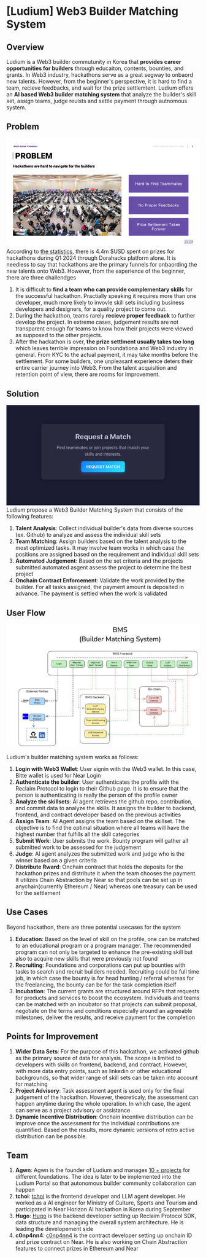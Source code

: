 # [Ludium] Web3 Builder Matching System

## Overview
Ludium is a Web3 builder commutunity in Korea that **provides career opportunities for builders** through educaiton, contents, bounties, and grants. In Web3 industry, hackathons serve as a great segway to onbaord new talents. However, from the beginner's perspective, it is hard to find a team, recieve feedbacks, and wait for the prize settlemtent. Ludium offers an **AI based Web3 builder matching system** that analyze the builder's skill set, assign teams, judge reulsts and settle payment through autnomous system.       

## Problem
![Problem](https://github.com/Ludium-Official/redacted-hackathon/blob/main/images/problem.png?raw=true)
According to [the statistics](https://www.risein.com/blog/are-web3-hackathons-truly-effective-a-critical-examination), there is 4.4m $USD spent on prizes for hackathons during Q1 2024 through Dorahacks platform alone. It is needless to say that hackathons are the primary funnels for onbaording the new talents onto Web3. However, from the experience of the beginner, there are three challendges
1. It is difficult to **find a team who can provide complementary skills** for the successful hackathon. Practially speaking it requires more than one developer, much more likely to invovle skill sets including business developers and designers, for a quality project to come out.   
2. During the hackathon, teams rarely **recieve proper feedback** to further develop the project. In extreme cases, judgement results are not transparent enough for teams to know how their projects were viewed as supposed to the other projects.
3. After the hackathon is over, **the prize settlment usually takes too long** which leaves terrible impression on Foundationa and Web3 industry in general. From KYC to the actual payment, it may take months before the settlement.
For some builders, one unpleasant experience deters their entire carrier journey into Web3. From the talent acquisition and retention point of view, there are rooms for improvement.

## Solution
![builder-matching-system](https://github.com/Ludium-Official/redacted-hackathon/blob/main/images/Builder%20matching%20system.png?raw=true)
Ludium propose a Web3 Builder Matching System that consists of the following features: 
1. **Talent Analysis**: Collect individual builder's data from diverse sources (ex. Github) to analyze and assess the individual skill sets
2. **Team Matching**: Assign builders based on the talent analysis to the most optimized tasks. It may involve team works in which case the positions are assigned based on the requirement and individual skill sets
3. **Automated Judgement**: Based on the set criteria and the projects submitted automated asgent assess the project to determine the best project
4. **Onchain Contract Enforcement**: Validate the work provided by the builder. For all tasks assigned, the payment amount is deposited in advance. The payment is settled when the work is validated
 

## User Flow
![BMS Redacted Overview](./images/BMS-Architecture.png)

Ludium's builder matching system works as follows:
1. **Login with Web3 Wallet**: User signin with the Web3 wallet. In this case, Bitte wallet is used for Near Login
2. **Authenticate the  builder**: User authenticates the profile with the Reclaim Protocol to login to their Github page. It is to ensure that the person is authenticating is really the person of the profile owner
3. **Analyze the skillsets**: AI agent retrieves the github repo, contribution, and commit data to analyze the skills. It assigns the builder to backend, frontend, and contract developer based on the previous activities
4. **Assign Team**: AI Agent assigns the team based on the skillset. The objective is to find the optimal situation where all teams will have the highest number that fulfills all the skill categories
5. **Submit Work**: User submits the work. Bounty program will gather all submitted work to be assessed for the judgement
6. **Judge**: AI agent analyzes the submitted work and judge who is the winner based on a given criteria
7. **Distribute Rward**: Onchain contract that holds the deposits for the hackathon prizes and distribute it when the team chooses the payment. It utilizes Chain Abstraction by Near so that pools can be set up in anychain(currently Ethereum / Near) whereas one treasury can be used for the settlement

## Use Cases
Beyond hackathon, there are three potential usecases for the system 
1. **Education**: Based on the level of skill on the profile, one can be matched to an educational program or a program manager. The recommended program can not only be targeted to enhance the pre-existing skill but also to acquire new skills that were previously not found 
2. **Recruiting**: Foundations and corporations can put up bounties with tasks to search and recruit builders needed. Recruiting could be full time job, in which case the bounty is for head hunting / referral whereas for the freelancing, the bounty can be for the task completion itself
3. **Incubation**: The current grants are structured around RFPs that requests for products and services to boost the ecosystem. Individuals and teams can be matched with an incubator so that projects can submit proposal, negotiate on the terms and conditions especially around an agreeable milestones, deliver the results, and receive payment for the completion

## Points for Improvement
1. **Wider Data Sets**: For the purpose of this hackathon, we activated github as the primary source of data for analysis. The scope is limited to developers with skills on frontend, backend, and contract. However, with more data entry points, such as linkedin or other educational backgrounds, so that wider range of skill sets can be taken into account for matching
2. **Project Advisory**: Task assessment agent is used only for the final judgement of the hackathon. However, theoreticaly, the assessment can happen anytime during the whole operation. In which case, the agent can serve as a project advisory or assistance
3. **Dynamic Incentive Distribution**: Onchain incentive distribution can be improve once the assessment for the individual contributions are quantified. Based on the results, more dynamic versions of retro active distribution can be possible.

## Team
1. **Agwn**: Agwn is the founder of Ludium and manages [10 + projects](https://github.com/Ludium-Official) for different foundations. The idea is later to be implemented into the Ludium Portal so that autonomous builder community collaboration can happen 
2. **tchoi**: [tchoi](https://github.com/choidev617) is the frontend developer and LLM agent developer. He worked as a AI engineer for Ministry of Culture, Sports and Tourism and participated in Near Horizon AI hackathon in Korea during September 
3. **Hugo**: [Hugo](https://github.com/energyGiver) is the backend developer setting up Reclaim Protocol SDK, data structure and managing the overall system architecture. He is leading the developement side
4. **c0np4nn4**: [c0np4nn4](https://github.com/c0np4nn4) is the contract developer setting up onchain ID and prize contract on Near. He is also working on Chain Abstraction features to connect prizes in Ethereum and Near
